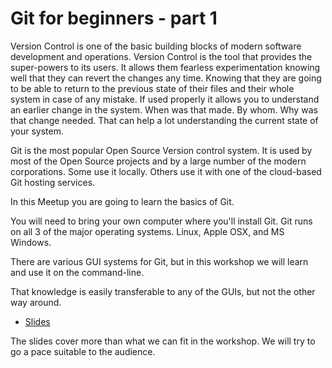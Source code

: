 # Git for beginners - part 1

Version Control is one of the basic building blocks of modern software development and operations. Version Control is the tool that provides the super-powers to its users.
It allows them fearless experimentation knowing well that they can revert the changes any time.
Knowing that they are going to be able to return to the previous state of their files and their whole system in case of any mistake.
If used properly it allows you to understand an earlier change in the system. When was that made. By whom. Why was that change needed.
That can help a lot understanding the current state of your system.

Git is the most popular Open Source Version control system. It is used by most of the Open Source projects and by a large number of the modern corporations.
Some use it locally. Others use it with one of the cloud-based Git hosting services.

In this Meetup you are going to learn the basics of Git.

You will need to bring your own computer where you'll install Git. Git runs on all 3 of the major operating systems. Linux, Apple OSX, and MS Windows.

There are various GUI systems for Git, but in this workshop we will learn and use it on the command-line.

That knowledge is easily transferable to any of the GUIs, but not the other way around.

* [Slides](https://code-maven.com/slides/git-intro/)

The slides cover more than what we can fit in the workshop. We will try to go a pace suitable to the audience.

